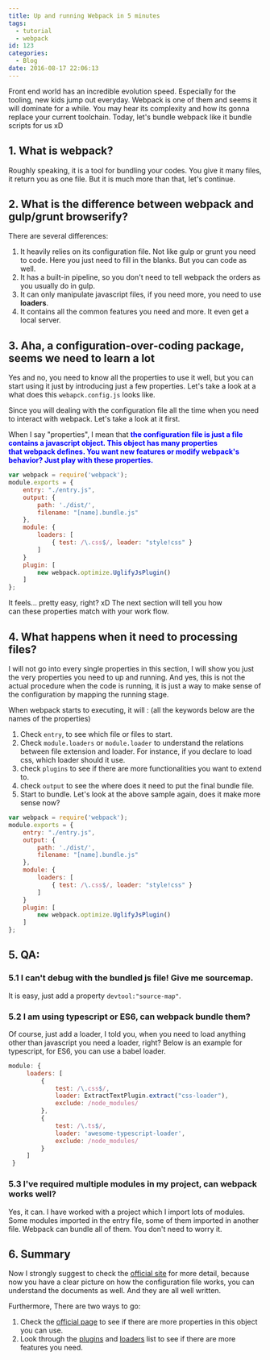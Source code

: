 ```yaml
---
title: Up and running Webpack in 5 minutes
tags:
  - tutorial
  - webpack
id: 123
categories:
  - Blog
date: 2016-08-17 22:06:13
---
```


Front end world has an incredible evolution speed. Especially for the tooling, new kids jump out everyday. Webpack is one of them and seems it will dominate for a while. You may hear its complexity and how its gonna replace your current toolchain. Today, let's bundle webpack like it bundle scripts for us xD

<!--more-->

## 1\. What is webpack?

Roughly speaking, it is a tool for bundling your codes. You give it many files, it return you as one file. But it is much more than that, let's continue.

## 2\. What is the difference between webpack and gulp/grunt browserify?

There are several differences:

1.  It heavily relies on its configuration file. Not like gulp or grunt you need to code. Here you just need to fill in the blanks. But you can code as well.
2.  It has a built-in pipeline, so you don't need to tell webpack the orders as you usually do in gulp.
3.  It can only manipulate javascript files, if you need more, you need to use **loaders**.
4.  It contains all the common features you need and more. It even get a local server.

## 3\. Aha, a configuration-over-coding package, seems we need to learn a lot

Yes and no, you need to know all the properties to use it well, but you can start using it just by introducing just a few properties. Let's take a look at a what does this `webapck.config.js` looks like.

Since you will dealing with the configuration file all the time when you need to interact with webpack. Let's take a look at it first.

When I say "properties", I mean that <span style="color: #0000ff;">**the configuration file is just a file contains a javascript object. This object has many properties that webpack defines. You want new features or modify webpack's behavior? Just play with these properties.**</span>

```javascript
var webpack = require('webpack');
module.exports = {
    entry: "./entry.js",
    output: {
        path: './dist/',
        filename: "[name].bundle.js"
    },
    module: {
        loaders: [
            { test: /\.css$/, loader: "style!css" }
        ]
    }
    plugin: [
        new webpack.optimize.UglifyJsPlugin()
    ]
};
```
It feels... pretty easy, right? xD The next section will tell you how can these properties match with your work flow.

## 4\. What happens when it need to processing files?

I will not go into every single properties in this section, I will show you just the very properties you need to up and running. And yes, this is not the actual procedure when the code is running, it is just a way to make sense of the configuration by mapping the running stage.

When webpack starts to executing, it will : (all the keywords below are the names of the properties)

1.  Check `entry`, to see which file or files to start.
2.  Check `module.loaders` or `module.loader` to understand the relations between file extension and loader. For instance, if you declare to load css, which loader should it use.
3.  check `plugins` to see if there are more functionalities you want to extend to.
4.  check `output` to see the where does it need to put the final bundle file.
5.  Start to bundle.
Let's look at the above sample again, does it make more sense now?

```javascript
var webpack = require('webpack');
module.exports = {
    entry: "./entry.js",
    output: {
        path: './dist/',
        filename: "[name].bundle.js"
    },
    module: {
        loaders: [
            { test: /\.css$/, loader: "style!css" }
        ]
    }
    plugin: [
        new webpack.optimize.UglifyJsPlugin()
    ]
};
```

## 5\. QA:

### 5.1 I can't debug with the bundled js file! Give me sourcemap.

It is easy, just add a property `devtool:"source-map"`.

### 5.2 I am using typescript or ES6, can webpack bundle them?

Of course, just add a loader, I told you, when you need to load anything other than javascript you need a loader, right? Below is an example for typescript, for ES6, you can use a babel loader.

```javascript
module: {
     loaders: [
         {
             test: /\.css$/,
             loader: ExtractTextPlugin.extract("css-loader"),
             exclude: /node_modules/
         },
         {
             test: /\.ts$/,
             loader: 'awesome-typescript-loader',
             exclude: /node_modules/
         }
     ]
 }
 ```

### 5.3 I've required multiple modules in my project, can webpack works well?

Yes, it can. I have worked with a project which I import lots of modules. Some modules imported in the entry file, some of them imported in another file. Webpack can bundle all of them. You don't need to worry it.

## 6\. Summary

Now I strongly suggest to check the [official site](http://webpack.github.io) for more detail, because now you have a clear picture on how the configuration file works, you can understand the documents as well. And they are all well written.

Furthermore, There are two ways to go:

1.  Check the [official page](http://webpack.github.io/docs/configuration.html) to see if there are more properties in this object you can use.
2.  Look through the [plugins](http://webpack.github.io/docs/list-of-plugins.html) and [loaders](http://webpack.github.io/docs/list-of-loaders.html) list to see if there are more features you need.
